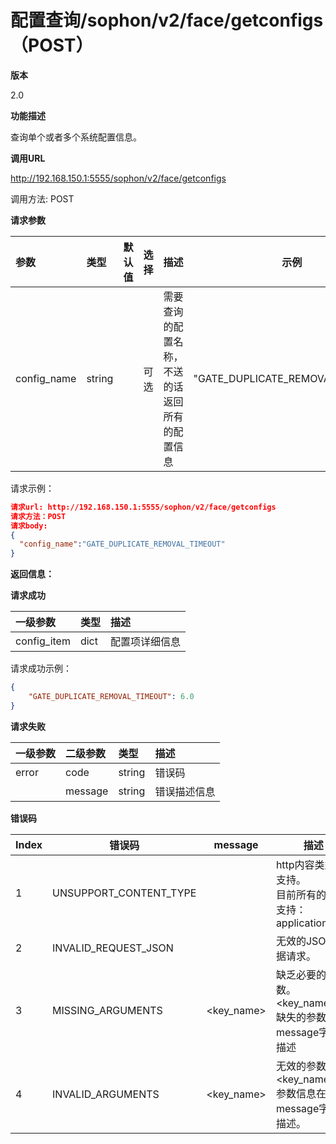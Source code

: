 # 配置查询/sophon/v2/face/getconfigs（POST）

**版本**

2.0

**功能描述**

查询单个或者多个系统配置信息。

**调用URL**

http://192.168.150.1:5555/sophon/v2/face/getconfigs

调用方法: POST

**请求参数**

| 参数        | 类型   | 默认值 | 选择 | 描述                                           | 示例 |
| :---------- | :----- | ------ | :--- | :------------------------------------------- | ---- |
| config_name | string |        | 可选 | 需要查询的配置名称，不送的话返回所有的配置信息 | "GATE_DUPLICATE_REMOVAL_TIMEOUT"     |

请求示例：

```json
请求url: http://192.168.150.1:5555/sophon/v2/face/getconfigs
请求方法：POST
请求body:
{
  "config_name":"GATE_DUPLICATE_REMOVAL_TIMEOUT"
}
```

**返回信息：**

**请求成功**

| 一级参数    | 类型 | 描述           |
| :---------- | :--- | :------------- |
| config_item | dict | 配置项详细信息 |

请求成功示例：

```json
{
    "GATE_DUPLICATE_REMOVAL_TIMEOUT": 6.0
}
```

**请求失败**

| 一级参数 | 二级参数 | 类型   | 描述       |
| :------- | :------- | :----- | :--------- |
| error    | code     | string    | 错误码 |
|          | message  | string | 错误描述信息   |

**错误码**

| Index | 错误码                 | message    | 描述                                                         |
| ----- | ---------------------- | ---------- | ------------------------------------------------------------ |
| 1     | UNSUPPORT_CONTENT_TYPE |            | http内容类型不支持。<br/>目前所有的请求支持：application/json |
| 2     | INVALID_REQUEST_JSON   |            | 无效的JSON数据请求。                                         |
| 3     | MISSING_ARGUMENTS      | <key_name> | 缺乏必要的参数。<br /><key_name> :  缺失的参数在message字段中描述 |
| 4     | INVALID_ARGUMENTS      | <key_name> | 无效的参数。<br /><key_name> : 参数信息在message字段中描述。 |
